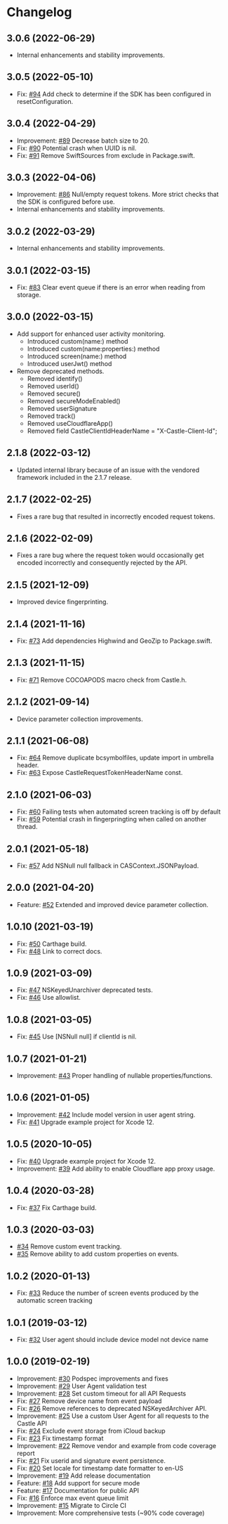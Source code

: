 # Changelog

## 3.0.6 (2022-06-29)
- Internal enhancements and stability improvements.

## 3.0.5 (2022-05-10)
- Fix: [#94](https://github.com/castle/castle-ios/pull/94) Add check to determine if the SDK has been configured in resetConfiguration.

## 3.0.4 (2022-04-29)
- Improvement: [#89](https://github.com/castle/castle-ios/pull/89) Decrease batch size to 20.
- Fix: [#90](https://github.com/castle/castle-ios/pull/90) Potential crash when UUID is nil.
- Fix: [#91](https://github.com/castle/castle-ios/pull/91) Remove SwiftSources from exclude in Package.swift.

## 3.0.3 (2022-04-06)
- Improvement: [#86](https://github.com/castle/castle-ios/pull/86) Null/empty request tokens. More strict checks that the SDK is configured before use.
- Internal enhancements and stability improvements.

## 3.0.2 (2022-03-29)
- Internal enhancements and stability improvements.

## 3.0.1 (2022-03-15)
- Fix: [#83](https://github.com/castle/castle-ios/pull/83) Clear event queue if there is an error when reading from storage.

## 3.0.0 (2022-03-15)
- Add support for enhanced user activity monitoring.
	- Introduced custom(name:) method
	- Introduced custom(name:properties:) method
	- Introduced screen(name:) method
	- Introduced userJwt() method
- Remove deprecated methods.
	- Removed identify()
	- Removed userId()
	- Removed secure()
	- Removed secureModeEnabled()
	- Removed userSignature
	- Removed track()
	- Removed useCloudflareApp()
	- Removed field CastleClientIdHeaderName = "X-Castle-Client-Id";

## 2.1.8 (2022-03-12)
- Updated internal library because of an issue with the vendored framework included in the 2.1.7 release.

## 2.1.7 (2022-02-25)
- Fixes a rare bug that resulted in incorrectly encoded request tokens.

## 2.1.6 (2022-02-09)
- Fixes a rare bug where the request token would occasionally get encoded incorrectly and consequently rejected by the API.

## 2.1.5 (2021-12-09)
- Improved device fingerprinting.

## 2.1.4 (2021-11-16)
- Fix: [#73](https://github.com/castle/castle-ios/pull/73) Add dependencies Highwind and GeoZip to Package.swift.

## 2.1.3 (2021-11-15)
- Fix: [#71](https://github.com/castle/castle-ios/pull/71) Remove COCOAPODS macro check from Castle.h.

## 2.1.2 (2021-09-14)
- Device parameter collection improvements.

## 2.1.1 (2021-06-08)
- Fix: [#64](https://github.com/castle/castle-ios/pull/64) Remove duplicate bcsymbolfiles, update import in umbrella header.
- Fix: [#63](https://github.com/castle/castle-ios/pull/63) Expose CastleRequestTokenHeaderName const.

## 2.1.0 (2021-06-03)
- Fix: [#60](https://github.com/castle/castle-ios/pull/60) Failing tests when automated screen tracking is off by default
- Fix: [#59](https://github.com/castle/castle-ios/pull/59) Potential crash in fingerpringting when called on another thread.

## 2.0.1 (2021-05-18)
- Fix: [#57](https://github.com/castle/castle-ios/pull/57) Add NSNull null fallback in CASContext.JSONPayload.

## 2.0.0 (2021-04-20)
- Feature: [#52](https://github.com/castle/castle-ios/pull/52) Extended and improved device parameter collection.

## 1.0.10 (2021-03-19)
- Fix: [#50](https://github.com/castle/castle-ios/pull/50) Carthage build.
- Fix: [#48](https://github.com/castle/castle-ios/pull/48) Link to correct docs.

## 1.0.9 (2021-03-09)

- Fix: [#47](https://github.com/castle/castle-ios/pull/47) NSKeyedUnarchiver deprecated tests.
- Fix: [#46](https://github.com/castle/castle-ios/pull/46) Use allowlist.

## 1.0.8 (2021-03-05)

- Fix: [#45](https://github.com/castle/castle-ios/pull/45) Use [NSNull null] if clientId is nil.

## 1.0.7 (2021-01-21)

- Improvement: [#43](https://github.com/castle/castle-ios/pull/43) Proper handling of nullable properties/functions.

## 1.0.6 (2021-01-05)

- Improvement: [#42](https://github.com/castle/castle-ios/pull/42) Include model version in user agent string.
- Fix: [#41](https://github.com/castle/castle-ios/pull/41) Upgrade example project for Xcode 12.

## 1.0.5 (2020-10-05)

- Fix: [#40](https://github.com/castle/castle-ios/pull/40) Upgrade example project for Xcode 12.
- Improvement: [#39](https://github.com/castle/castle-ios/pull/39) Add ability to enable Cloudflare app proxy usage.

## 1.0.4 (2020-03-28)

- Fix: [#37](https://github.com/castle/castle-ios/pull/37) Fix Carthage build.

## 1.0.3 (2020-03-03)

- [#34](https://github.com/castle/castle-ios/pull/34) Remove custom event tracking.
- [#35](https://github.com/castle/castle-ios/pull/35) Remove ability to add custom properties on events.

## 1.0.2 (2020-01-13)

- Fix: [#33](https://github.com/castle/castle-ios/pull/33) Reduce the number of screen events produced by the automatic screen tracking

## 1.0.1 (2019-03-12)

- Fix: [#32](https://github.com/castle/castle-ios/pull/32) User agent should include device model not device name

## 1.0.0 (2019-02-19)

- Improvement: [#30](https://github.com/castle/castle-ios/pull/30) Podspec improvements and fixes
- Improvement: [#29](https://github.com/castle/castle-ios/pull/29) User Agent validation test
- Improvement: [#28](https://github.com/castle/castle-ios/pull/28) Set custom timeout for all API Requests
- Fix: [#27](https://github.com/castle/castle-ios/pull/27) Remove device name from event payload
- Fix: [#26](https://github.com/castle/castle-ios/pull/26) Remove references to deprecated NSKeyedArchiver API.
- Improvement: [#25](https://github.com/castle/castle-ios/pull/25) Use a custom User Agent for all requests to the Castle API
- Fix: [#24](https://github.com/castle/castle-ios/pull/24) Exclude event storage from iCloud backup
- Fix: [#23](https://github.com/castle/castle-ios/pull/23) Fix timestamp format
- Improvement: [#22](https://github.com/castle/castle-ios/pull/22) Remove vendor and example from code coverage report
- Fix: [#21](https://github.com/castle/castle-ios/pull/21) Fix userid and signature event persistence.
- Fix: [#20](https://github.com/castle/castle-ios/pull/20) Set locale for timestamp date formatter to en-US
- Improvement: [#19](https://github.com/castle/castle-ios/pull/19) Add release documentation
- Feature: [#18](https://github.com/castle/castle-ios/pull/18) Add support for secure mode
- Feature: [#17](https://github.com/castle/castle-ios/pull/17) Documentation for public API
- Fix: [#16](https://github.com/castle/castle-ios/pull/16) Enforce max event queue limit
- Improvement: [#15](https://github.com/castle/castle-ios/pull/15) Migrate to Circle CI
- Improvement: More comprehensive tests (~90% code coverage)
